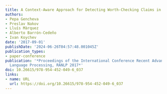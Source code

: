 ```yaml
---
title: A Context-Aware Approach for Detecting Worth-Checking Claims in Political Debates
authors:
- Pepa Gencheva
- Preslav Nakov
- Lluís Màrquez
- Alberto Barrón-Cedeño
- Ivan Koychev
date: '2017-09-01'
publishDate: '2024-06-26T04:57:48.001045Z'
publication_types:
- paper-conference
publication: '*Proceedings of the International Conference Recent Advances in Natural
  Language Processing, RANLP 2017*'
doi: 10.26615/978-954-452-049-6_037
links:
- name: URL
  url: https://doi.org/10.26615/978-954-452-049-6_037
---
```

